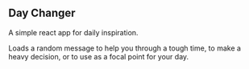 ## Day Changer

A simple react app for daily inspiration.

Loads a random message to help you through a tough time, to make a heavy decision, or to use as a focal point for your day.

